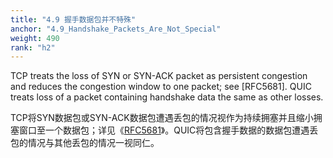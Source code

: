 ```yaml
---
title: "4.9 握手数据包并不特殊"
anchor: "4.9_Handshake_Packets_Are_Not_Special"
weight: 490
rank: "h2"
---
```


TCP treats the loss of SYN or SYN-ACK packet as persistent congestion and reduces the congestion window to one packet; see [RFC5681]. QUIC treats loss of a packet containing handshake data the same as other losses.

TCP将SYN数据包或SYN-ACK数据包遭遇丢包的情况视作为持续拥塞并且缩小拥塞窗口至一个数据包；详见《[RFC5681]()》。QUIC将包含握手数据的数据包遭遇丢包的情况与其他丢包的情况一视同仁。
